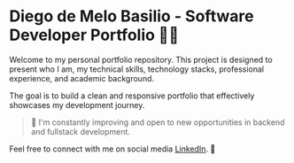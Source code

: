 # Diego de Melo Basilio - Software Developer Portfolio 👨‍💻

Welcome to my personal portfolio repository. This project is designed to present who I am, my technical skills, technology stacks, professional experience, and academic background.  

The goal is to build a clean and responsive portfolio that effectively showcases my development journey. 

> 🚀 I'm constantly improving and open to new opportunities in backend and fullstack development.

Feel free to connect with me on social media [LinkedIn](https://www.linkedin.com/in/diegobasilio10/). 🔗
